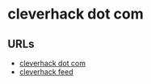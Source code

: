 # cleverhack dot com

## URLs
- [cleverhack dot com](https://cleverhack.com/2025)
- [cleverhack feed](https://cleverhack.com/feed.xml)
